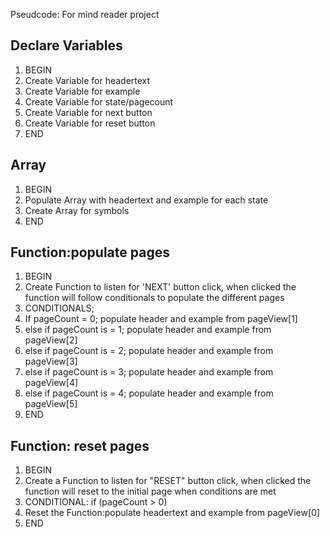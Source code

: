 
Pseudcode: For mind reader project


## Declare Variables

1. BEGIN
2. Create Variable for headertext
3. Create Variable for example
4. Create Variable for state/pagecount
5. Create Variable for next button
6. Create Variable for reset button
7. END

##  Array

1. BEGIN
2. Populate Array with headertext and example for each state
3. Create Array for symbols
4. END
 

## Function:populate pages

1. BEGIN
2. Create Function to listen for 'NEXT' button click, when clicked the function will follow conditionals to populate the different pages
3. CONDITIONALS;
4. If pageCount = 0; populate header and example from pageView[1]
5. else if pageCount is = 1; populate header and example from pageView[2]
6. else if pageCount is = 2; populate header and example from pageView[3]
7. else if pageCount is = 3; populate header and example from pageView[4]
8. else if pageCount is = 4; populate header and example from pageView[5]
9. END

## Function: reset pages

1. BEGIN
2. Create a Function to listen for "RESET" button click, when clicked the   function will reset to the initial page when conditions are met
3. CONDITIONAL: if (pageCount > 0)
4. Reset the Function:populate headertext and example from pageView[0]
5. END




 
 
 
 


